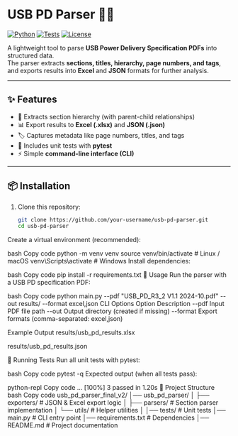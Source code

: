 # USB PD Parser 🔌📄

[![Python](https://img.shields.io/badge/Python-3.10+-blue.svg)](https://www.python.org/)
[![Tests](https://img.shields.io/badge/tests-pytest-green.svg)](https://docs.pytest.org/)
[![License](https://img.shields.io/badge/license-MIT-orange.svg)](LICENSE)

A lightweight tool to parse **USB Power Delivery Specification PDFs** into structured data.  
The parser extracts **sections, titles, hierarchy, page numbers, and tags**, and exports results into **Excel** and **JSON** formats for further analysis.

---

## ✨ Features
- 📑 Extracts section hierarchy (with parent-child relationships)  
- 📊 Export results to **Excel (.xlsx)** and **JSON (.json)**  
- 🏷️ Captures metadata like page numbers, titles, and tags  
- 🧪 Includes unit tests with **pytest**  
- ⚡ Simple **command-line interface (CLI)**  

---

## 📦 Installation

1. Clone this repository:
   ```bash
   git clone https://github.com/your-username/usb-pd-parser.git
   cd usb-pd-parser
Create a virtual environment (recommended):

bash
Copy code
python -m venv venv
source venv/bin/activate   # Linux / macOS
venv\Scripts\activate      # Windows
Install dependencies:

bash
Copy code
pip install -r requirements.txt
🚀 Usage
Run the parser with a USB PD specification PDF:

bash
Copy code
python main.py --pdf "USB_PD_R3_2 V1.1 2024-10.pdf" --out results/ --format excel,json
CLI Options
Option	Description
--pdf	Input PDF file path
--out	Output directory (created if missing)
--format	Export formats (comma-separated: excel,json)

Example Output
results/usb_pd_results.xlsx

results/usb_pd_results.json

🧪 Running Tests
Run all unit tests with pytest:

bash
Copy code
pytest -q
Expected output (when all tests pass):

python-repl
Copy code
...                                                                 [100%]
3 passed in 1.20s
📂 Project Structure
bash
Copy code
usb_pd_parser_final_v2/
│── usb_pd_parser/
│   ├── exporters/        # JSON & Excel export logic
│   ├── parsers/          # Section parser implementation
│   └── utils/            # Helper utilities
│
│── tests/                # Unit tests
│── main.py               # CLI entry point
│── requirements.txt      # Dependencies
│── README.md             # Project documentation